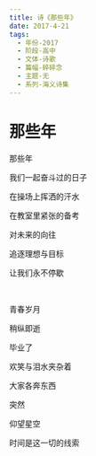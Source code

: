 ```yaml
---
title: 诗《那些年》
date: 2017-4-21
tags:
  - 年份-2017
  - 阶段-高中
  - 文体-诗歌
  - 篇幅-碎碎念
  - 主题-无
  - 系列-海义诗集
---
```


# 那些年

那些年

我们一起奋斗过的日子

在操场上挥洒的汗水

在教室里紧张的备考

对未来的向往

追逐理想与目标

让我们永不停歇

<br>

青春岁月

稍纵即逝

毕业了

欢笑与泪水夹杂着

大家各奔东西

突然

仰望星空

时间是这一切的线索
